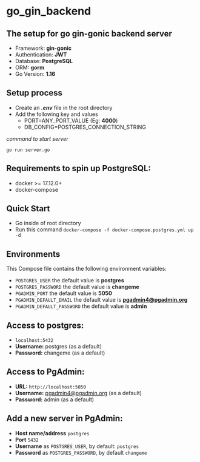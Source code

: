 # go_gin_backend

## The setup for go gin-gonic backend server

* Framework: **gin-gonic**
* Authentication: **JWT**
* Database: **PostgreSQL**
* ORM: **gorm**
* Go Version: **1.16**

## Setup process
* Create an **_.env_** file in the root directory
* Add the following key and values
  * PORT=ANY_PORT_VALUE (Eg: **4000**)
  * DB_CONFIG=POSTGRES_CONNECTION_STRING


*command to start server*
```
go run server.go
```




## Requirements to spin up PostgreSQL:
* docker >= 17.12.0+
* docker-compose

## Quick Start
* Go inside of root directory
* Run this command `docker-compose -f docker-compose.postgres.yml up -d`


## Environments
This Compose file contains the following environment variables:

* `POSTGRES_USER` the default value is **postgres**
* `POSTGRES_PASSWORD` the default value is **changeme**
* `PGADMIN_PORT` the default value is **5050**
* `PGADMIN_DEFAULT_EMAIL` the default value is **pgadmin4@pgadmin.org**
* `PGADMIN_DEFAULT_PASSWORD` the default value is **admin**

## Access to postgres: 
* `localhost:5432`
* **Username:** postgres (as a default)
* **Password:** changeme (as a default)

## Access to PgAdmin: 
* **URL:** `http://localhost:5050`
* **Username:** pgadmin4@pgadmin.org (as a default)
* **Password:** admin (as a default)

## Add a new server in PgAdmin:
* **Host name/address** `postgres`
* **Port** `5432`
* **Username** as `POSTGRES_USER`, by default: `postgres`
* **Password** as `POSTGRES_PASSWORD`, by default `changeme`
